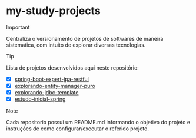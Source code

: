 # my-study-projects
>[!IMPORTANT]
>Centraliza o versionamento de projetos de softwares de maneira sistematica, com intuito de explorar diversas tecnologias.

>[!TIP]
> Lista de projetos desenvolvidos aqui neste repositório:

  - [x] [spring-boot-expert-jpa-restful](spring-boot-expert-jpa-restful/README.md)
  - [x] [explorando-entity-manager-puro](explorando-entity-manager-puro/README.md)
  - [x] [explorando-jdbc-template](explorando-jdbc-template/README.md)
  - [x] [estudo-inicial-spring](estudo-inicial-spring/README.md)

> [!NOTE]
> Cada repositorio possui um README.md informando o objetivo do projeto e instruções de como configurar/executar o referido projeto.
